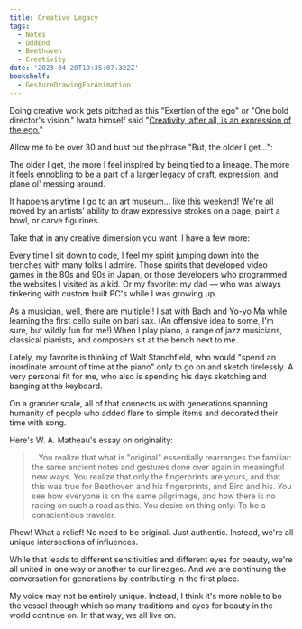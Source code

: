 ```yaml
---
title: Creative Legacy
tags:
  - Notes
  - OddEnd
  - Beethoven
  - Creativity
date: '2023-04-20T10:35:07.322Z'
bookshelf:
  - GestureDrawingForAnimation
---
```


Doing creative work gets pitched as this "Exertion of the ego" or "One bold director's vision." Iwata himself said "[Creativity, after all, is an expression of the ego.](/iwataonpeople)"

Allow me to be over 30 and bust out the phrase "But, the older I get...":

The older I get, the more I feel inspired by being tied to a lineage. The more it feels ennobling to be a part of a larger legacy of craft, expression, and plane ol' messing around.

It happens anytime I go to an art museum... like this weekend! We're all moved by an artists' ability to draw expressive strokes on a page, paint a bowl, or carve figurines.

Take that in any creative dimension you want. I have a few more:

Every time I sit down to code, I feel my spirit jumping down into the trenches with many folks I admire. Those spirits that developed video games in the 80s and 90s in Japan, or those developers who programmed the websites I visited as a kid. Or my favorite: my dad — who was always tinkering with custom built PC's while I was growing up.

As a musician, well, there are multiple!! I sat with Bach and Yo-yo Ma while learning the first cello suite on bari sax. (An offensive idea to some, I'm sure, but wildly fun for me!) When I play piano, a range of jazz musicians, classical pianists, and composers sit at the bench next to me.

Lately, my favorite is thinking of Walt Stanchfield, who would "spend an inordinate amount of time at the piano" only to go on and sketch tirelessly. A very personal fit for me, who also is spending his days sketching and banging at the keyboard.

On a grander scale, all of that connects us with generations spanning humanity of people who added flare to simple items and decorated their time with song.

Here's W. A. Matheau's essay on originality:

> ...You realize that what is "original" essentially rearranges the familiar: the same ancient notes and gestures done over again in meaningful new ways. You realize that only the fingerprints are yours, and that this was true for Beethoven and his fingerprints, and Bird and his. You see how everyone is on the same pilgrimage, and how there is no racing on such a road as this. You desire on thing only: To be a conscientious traveler.

Phew! What a relief! No need to be original. Just authentic. Instead, we're all unique intersections of influences.

While that leads to different sensitivities and different eyes for beauty, we're all united in one way or another to our lineages. And we are continuing the conversation for generations by contributing in the first place.

My voice may not be entirely unique. Instead, I think it's more noble to be the vessel through which so many traditions and eyes for beauty in the world continue on. In that way, we all live on.
